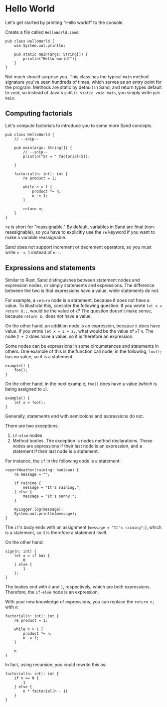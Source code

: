 # Hello World

Let's get started by printing "Hello world!" to the console.

Create a file called `HelloWorld.sand`:

```sand
pub class HelloWorld {
    use System.out.println;

    pub static main(args: String[]) {
        println("Hello world!");
    }
}
```

Not much should surprise you.
This class has the typical `main` method signature you've seen hundreds of times, which serves as an entry point for the program.
Methods are static by default in Sand, and return types default to `void`, so instead of Java's `public static void main`, you simply write `pub main`.

## Computing factorials

Let's compute factorials to introduce you to some more Sand concepts.

```sand
pub class HelloWorld {
    // --snip--

    pub main(args: String[]) {
        // --snip--
        println("5! = " factorial(5));

    }

    factorial(n: int): int {
        re product = 1;

        while n > 1 {
            product *= n;
            n -= 1;
        }

        return n;
    }
}
```

`re` is short for "reassignable."
By default, variables in Sand are final (non-reassignable), so you have to explicitly use the `re` keyword if you want to make a variable reassignable.

Sand does not support increment or decrement operators, so you must write `n -= 1` instead of `n--`.

## Expressions and statements

Similar to Rust, Sand distinguishes between statement nodes and expression nodes, or simply statements and expressions.
The difference between the two is that expressions have a value, while statements do not.

For example, a `return` node is a statement, because it does not have a value. To illustrate this, consider the following question: If you wrote `let x = return 8;;`, would be the value of `x`? The question doesn't make sense, because `return 8;` does not have a value.

On the other hand, an addition node is an expression, because it does have value. If you wrote `let x = 2 + 2;`, what would be the value of `x`? `4`. The node `2 + 2` does have a value, so it is therefore an expression.

Some nodes can be expressions in some circumstances and statements in others.
One example of this is the function call node, in the following, `foo();` has no value, so it is a statement.

```sand
example() {
    foo();
}
```

On the other hand, in the next example, `foo()` does have a value (which is being assigned to `x`).

```sand
example() {
    let x = foo();
}
```

Generally, statements end with semicolons and expressions do not.

There are two exceptions:

1. `if-else` nodes
2. Method bodies.
   The exception is nodes method declarations.
   These nodes are expressions if their last node is an expression, and a statement if their last node is a statement.

For instance, the `if` in the following code is a statement:

```sand
reportWeather(raining: boolean) {
    re message = "";

    if raining {
        message = "It's raining.";
    } else {
        message = "It's sunny.";
    }

    myLogger.log(message);
    System.out.println(message);
}
```

The `if`'s body ends with an assignment (`message = "It's raining";`), which is a statement, so it is therefore a statement itself.

On the other hand:

```sand
sign(n: int) {
    let x = if baz {
        0
    } else {
        1
    };
}
```

The bodies end with `0` and `1`, respectively, which are both expressions.
Therefore, the `if-else` node is an expression.

With your new knowledge of expressions, you can replace the `return n;` with `n`:

```sand
factorial(n: int): int {
    re product = 1;

    while n > 1 {
        product *= n;
        n -= 1;
    }

    n
}
```

In fact, using recursion, you could rewrite this as:

```sand
factorial(n: int): int {
    if n == 0 {
        1
    } else {
        n * factorial(n - 1)
    }
}
```
